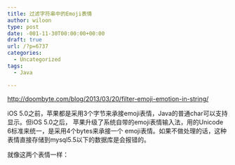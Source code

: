 ```yaml
---
title: 过滤字符串中的Emoji表情
author: wiloon
type: post
date: -001-11-30T00:00:00+00:00
draft: true
url: /?p=6737
categories:
  - Uncategorized
tags:
  - Java

---
```

http://doombyte.com/blog/2013/03/20/filter-emoji-emotion-in-string/

iOS 5.0之前，苹果都是采用3个字节来承接emoji表情，Java的普通char可以支持显示。但iOS 5.0之后， 苹果升级了系统自带的emoji表情输入法，用的Unicode 6标准来统一，是采用4个bytes来承接一个 emoji表情。如果不做处理的话，这种表情直接存储到mysql5.5以下的数据库是会报错的。

就像这两个表情一样：